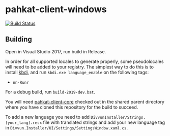 # pahkat-client-windows

[![Build Status](https://dev.azure.com/divvun/divvun-installer/_apis/build/status/divvun.pahkat-client-windows?branchName=master)](https://dev.azure.com/divvun/divvun-installer/_build/latest?definitionId=5&branchName=master)

## Building

Open in Visual Studio 2017, run build in Release.

In order for all supported locales to generate properly, some pseudolocales
will need to be added to your registry. The simplest way to do this
is to install [kbdi](https://github.com/divvun/kbdi), and run
`kbdi.exe language_enable` on the following tags:

- `nn-Runr`

For a debug build, run `build-2019-dev.bat`.

You will need [pahkat-client-core](https://github.com/divvun/pahkat-client-core) checked out in the shared parent directory where you have cloned this repository for the build to succeed.

To add a new language you need to add `DivvunInstaller/Strings.[your_lang].resx` file with translated strings and add your new language tag in `Divvun.Installer/UI/Settings/SettingsWindow.xaml.cs`.